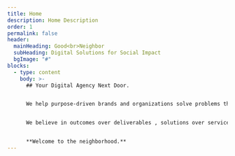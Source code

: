 ```yaml
---
title: Home
description: Home Description
order: 1
permalink: false
header:
  mainHeading: Good<br>Neighbor
  subHeading: Digital Solutions for Social Impact
  bgImage: "#"
blocks:
  - type: content
    body: >-
      ## Your Digital Agency Next Door.


      We help purpose-driven brands and organizations solve problems through strategy, design, and technology. If your mission is to do good, we can help you do it better. Learn more about who we are and what we do.


      We believe in outcomes over deliverables , solutions over services, and people over profit. Take a look at some of our clients and projects to get a feel for the type of work we do. Ready to get to work on your next project? So are we.


      **Welcome to the neighborhood.**
---
```

